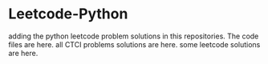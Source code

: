 # Leetcode-Python
adding the python leetcode problem solutions in this repositories. 
The code files are here.
all CTCI problems solutions are here.
some leetcode solutions are here.






















































































































































































































































































































































































































































































































































































































































































































